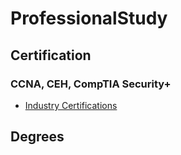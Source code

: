 # ProfessionalStudy

## Certification

### CCNA, CEH, CompTIA Security+

* [Industry Certifications](https://github.com/SEUNGHO-Y00/ProfessionalStudy/blob/main/Certification.md)

## Degrees
